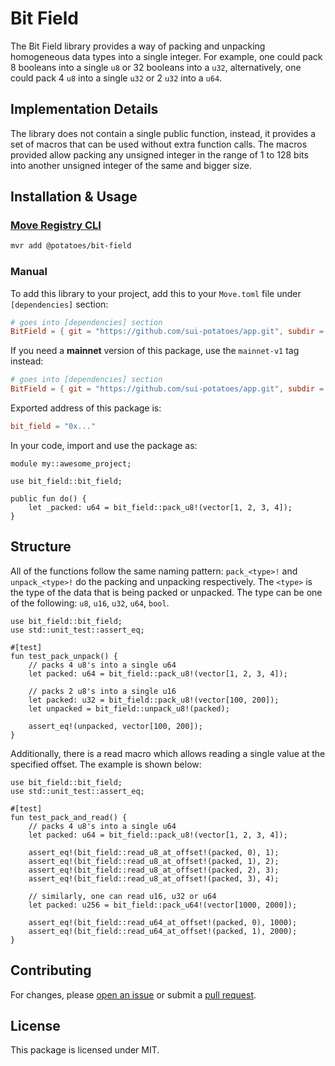 # Bit Field

The Bit Field library provides a way of packing and unpacking homogeneous data types into a single integer. For example, one could pack 8 booleans into a single `u8` or 32 booleans into a `u32`, alternatively, one could pack 4 `u8` into a single `u32` or 2 `u32` into a `u64`.

## Implementation Details

The library does not contain a single public function, instead, it provides a set of macros that can be used without extra function calls. The macros provided allow packing any unsigned integer in the range of 1 to 128 bits into another unsigned integer of the same and bigger size.

## Installation & Usage

### [Move Registry CLI](https://docs.suins.io/move-registry)

```bash
mvr add @potatoes/bit-field
```

### Manual

To add this library to your project, add this to your `Move.toml` file under
`[dependencies]` section:

```toml
# goes into [dependencies] section
BitField = { git = "https://github.com/sui-potatoes/app.git", subdir = "packages/bit-field", rev = "bit-field@v1" }
```

If you need a **mainnet** version of this package, use the `mainnet-v1` tag instead:

```toml
# goes into [dependencies] section
BitField = { git = "https://github.com/sui-potatoes/app.git", subdir = "packages/bit-field", rev = "bit-field@v1" }
```

Exported address of this package is:

```toml
bit_field = "0x..."
```

In your code, import and use the package as:

```move
module my::awesome_project;

use bit_field::bit_field;

public fun do() {
    let _packed: u64 = bit_field::pack_u8!(vector[1, 2, 3, 4]);
}
```

## Structure

All of the functions follow the same naming pattern: `pack_<type>!` and `unpack_<type>!` do the
packing and unpacking respectively. The `<type>` is the type of the data that is being packed or unpacked. The type can be one of the following: `u8`, `u16`, `u32`, `u64`, `bool`.

```move
use bit_field::bit_field;
use std::unit_test::assert_eq;

#[test]
fun test_pack_unpack() {
    // packs 4 u8's into a single u64
    let packed: u64 = bit_field::pack_u8!(vector[1, 2, 3, 4]);

    // packs 2 u8's into a single u16
    let packed: u32 = bit_field::pack_u8!(vector[100, 200]);
    let unpacked = bit_field::unpack_u8!(packed);

    assert_eq!(unpacked, vector[100, 200]);
}
```

Additionally, there is a read macro which allows reading a single value at the specified offset. The example is shown below:

```move
use bit_field::bit_field;
use std::unit_test::assert_eq;

#[test]
fun test_pack_and_read() {
    // packs 4 u8's into a single u64
    let packed: u64 = bit_field::pack_u8!(vector[1, 2, 3, 4]);

    assert_eq!(bit_field::read_u8_at_offset!(packed, 0), 1);
    assert_eq!(bit_field::read_u8_at_offset!(packed, 1), 2);
    assert_eq!(bit_field::read_u8_at_offset!(packed, 2), 3);
    assert_eq!(bit_field::read_u8_at_offset!(packed, 3), 4);

    // similarly, one can read u16, u32 or u64
    let packed: u256 = bit_field::pack_u64!(vector[1000, 2000]);

    assert_eq!(bit_field::read_u64_at_offset!(packed, 0), 1000);
    assert_eq!(bit_field::read_u64_at_offset!(packed, 1), 2000);
}
```

## Contributing

For changes, please [open an issue](https://github.com/sui-potatoes/app/issues/new/choose) or submit a [pull request](https://github.com/sui-potatoes/app).

## License

This package is licensed under MIT.
